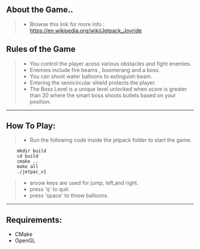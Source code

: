 About the Game..
-------------------
> - Browse this link for more info : 
https://en.wikipedia.org/wiki/Jetpack_Joyride

Rules of the Game
-------------------

> - You control the player acoss various obstacles and fight enemies.
> - Enemies include fire beams , boomerang and a boss.
> - You can shoot water balloons to extinguish beam.
> - Entering the semicircular shield protects the player.
> - The Boss Level is a unique level unlocked when score is greater than 20 where the smart boss shoots bullets based on your position. 
__________________

How To Play:
------------------
>- Run the following code inside the jetpack folder to start the game.
```
    mkdir build
    cd build
    cmake ..
    make all
    ./jetpac_v1
```
>- aroow keys are used  for jump, left,and right.
>- press 'q' to quit.
>- press 'space' to throw balloons.

___________________

Requirements:
--------------------
- CMake
- OpenGL